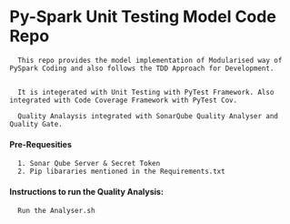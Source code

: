# Py-Spark Unit Testing Model Code Repo

      This repo provides the model implementation of Modularised way of PySpark Coding and also follows the TDD Approach for Development.


      It is integerated with Unit Testing with PyTest Framework. Also integrated with Code Coverage Framework with PyTest Cov.

      Quality Analaysis integrated with SonarQube Quality Analyser and Quality Gate.


#### Pre-Requesities

      1. Sonar Qube Server & Secret Token
      2. Pip libararies mentioned in the Requirements.txt

#### Instructions to run the Quality Analysis:

      Run the Analyser.sh



